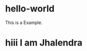 # hello-world
This is a Example.
<html>
  <head>
    <title>New Project-1</title>
    </head>
      <body>
        <h1>hiii I am Jhalendra</h1>
      </body>
      </html>
    
          
  
